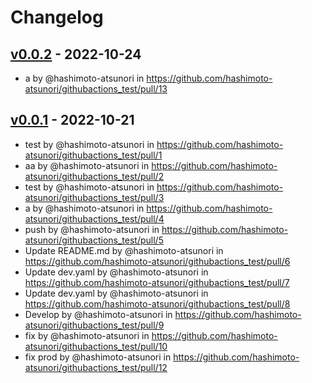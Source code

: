 # Changelog

## [v0.0.2](https://github.com/hashimoto-atsunori/githubactions_test/compare/v0.0.1...v0.0.2) - 2022-10-24
- a by @hashimoto-atsunori in https://github.com/hashimoto-atsunori/githubactions_test/pull/13

## [v0.0.1](https://github.com/hashimoto-atsunori/githubactions_test/commits/v0.0.1) - 2022-10-21
- test by @hashimoto-atsunori in https://github.com/hashimoto-atsunori/githubactions_test/pull/1
- aa by @hashimoto-atsunori in https://github.com/hashimoto-atsunori/githubactions_test/pull/2
- test by @hashimoto-atsunori in https://github.com/hashimoto-atsunori/githubactions_test/pull/3
- a by @hashimoto-atsunori in https://github.com/hashimoto-atsunori/githubactions_test/pull/4
- push by @hashimoto-atsunori in https://github.com/hashimoto-atsunori/githubactions_test/pull/5
- Update README.md by @hashimoto-atsunori in https://github.com/hashimoto-atsunori/githubactions_test/pull/6
- Update dev.yaml by @hashimoto-atsunori in https://github.com/hashimoto-atsunori/githubactions_test/pull/7
- Update dev.yaml by @hashimoto-atsunori in https://github.com/hashimoto-atsunori/githubactions_test/pull/8
- Develop by @hashimoto-atsunori in https://github.com/hashimoto-atsunori/githubactions_test/pull/9
- fix by @hashimoto-atsunori in https://github.com/hashimoto-atsunori/githubactions_test/pull/10
- fix prod by @hashimoto-atsunori in https://github.com/hashimoto-atsunori/githubactions_test/pull/12
